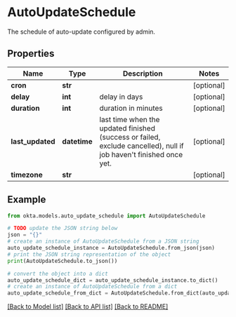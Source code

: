 # AutoUpdateSchedule

The schedule of auto-update configured by admin.

## Properties

Name | Type | Description | Notes
------------ | ------------- | ------------- | -------------
**cron** | **str** |  | [optional] 
**delay** | **int** | delay in days | [optional] 
**duration** | **int** | duration in minutes | [optional] 
**last_updated** | **datetime** | last time when the updated finished (success or failed, exclude cancelled), null if job haven&#39;t finished once yet. | [optional] 
**timezone** | **str** |  | [optional] 

## Example

```python
from okta.models.auto_update_schedule import AutoUpdateSchedule

# TODO update the JSON string below
json = "{}"
# create an instance of AutoUpdateSchedule from a JSON string
auto_update_schedule_instance = AutoUpdateSchedule.from_json(json)
# print the JSON string representation of the object
print(AutoUpdateSchedule.to_json())

# convert the object into a dict
auto_update_schedule_dict = auto_update_schedule_instance.to_dict()
# create an instance of AutoUpdateSchedule from a dict
auto_update_schedule_from_dict = AutoUpdateSchedule.from_dict(auto_update_schedule_dict)
```
[[Back to Model list]](../README.md#documentation-for-models) [[Back to API list]](../README.md#documentation-for-api-endpoints) [[Back to README]](../README.md)



